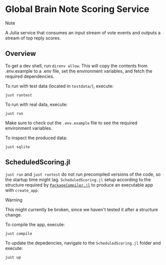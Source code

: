 # Global Brain Note Scoring Service

>[!NOTE]
>A Julia service that consumes an input stream of vote events and outputs a stream of top reply scores.

## Overview

To get a dev shell, run `direnv allow`.
This will copy the contents from .env.example to a .env file, set the environment variables, and fetch the required dependencies.

To run with test data (located in `testdata/`), execute:

```
just runtest
```

To run with real data, execute:

```
just run
```

Make sure to check out the `.env.example` file to see the required environment variables.

To inspect the produced data:

```
just sqlite
```

## ScheduledScoring.jl

`just run` and `just runtest` do not run precompiled versions of the code, so the startup time might lag.
`ScheduledScoring.jl` setup according to the structure required by [`PackageCompiler.jl`](https://github.com/JuliaLang/PackageCompiler.jl) to produce an executable app with `create_app`.

>[!WARNING]
>This might currently be broken, since we haven't tested it after a structure change.

To compile the app, execute:

```
just compile
```

To update the depedencies, navigate to the `ScheduledScoring.jl` folder and execute:

```
just up
```

